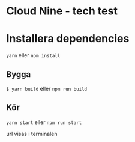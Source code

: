 # Cloud Nine - tech test

# Installera dependencies

`yarn` eller `npm install`

## Bygga

`$ yarn build` eller `npm run build`

## Kör

`yarn start` eller `npm run start`

url visas i terminalen

